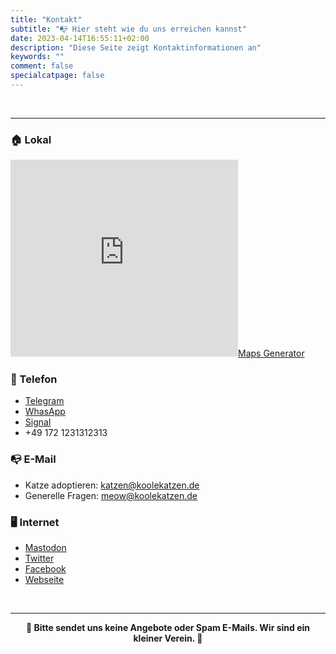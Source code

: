 ```yaml
---
title: "Kontakt"
subtitle: "📭 Hier steht wie du uns erreichen kannst"
date: 2023-04-14T16:55:11+02:00
description: "Diese Seite zeigt Kontaktinformationen an"
keywords: ""
comment: false
specialcatpage: false
---
```


<br>

---

### 🏠 Lokal

<iframe width="364" height="315" frameborder="0" scrolling="no" marginheight="0" marginwidth="0" id="gmap_canvas" src="https://maps.google.com/maps?width=364&amp;height=315&amp;hl=en&amp;q=Mittleheide%2064%20Berlin+(Hier%20wohnen%20die%20K%C3%A4tzchen%20)&amp;t=&amp;z=13&amp;ie=UTF8&amp;iwloc=B&amp;output=embed"></iframe><a href='https://maps-generator.com/'>Maps Generator</a>

### 📱 Telefon

- [Telegram](https://t.me/------)
- [WhasApp](https:whatsapp.com)
- [Signal](https://signal.com/------)
- +49 172 1231312313

### 📭 E-Mail

- Katze adoptieren: [katzen@koolekatzen.de](mailto:spam@karlcom.de)
- Generelle Fragen: [meow@koolekatzen.de](mailto:spam@karlcom.de)

### 🖥 Internet

- [Mastodon](https://mastodon.social/)
- [Twitter](https://mastodon.social/)
- [Facebook](https://mastodon.social/)
- [Webseite](https://mastodon.social/)

<br>

---

**<center>🛑 Bitte sendet uns keine Angebote oder Spam E-Mails. Wir sind ein kleiner Verein. 🛑</center>**
